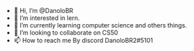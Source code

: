 - 👋 Hi, I’m @DanoloBR
- 👀 I’m interested in lern.
- 🌱 I’m currently learning computer science and others things.
- 💞️ I’m looking to collaborate on CS50
- 📫 How to reach me By discord DanoloBR2#5101

<!---
DanoloBR/DanoloBR is a ✨ special ✨ repository because its `README.md` (this file) appears on your GitHub profile.
You can click the Preview link to take a look at your changes.
--->
